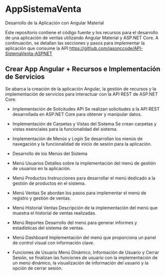 # AppSistemaVenta
Desarrollo de la Aplicación con Angular Material

Este repositorio contiene el código fuente y los recursos para el desarrollo de una aplicación de ventas utilizando Angular Material y ASP.NET Core. A continuación, se detallan las secciones y pasos para implementar la aplicación que consume la API https://github.com/jasonccode/API-SistemaVenta-ASPNET


## Crear App Angular + Recursos e Implementación de Servicios
Se abarca la creación de la aplicación Angular, la gestión de recursos y la implementación de servicios para interactuar con la API REST de ASP.NET Core.

- Implementación de Solicitudes API
Se realizan solicitudes a la API REST desarrollada en ASP.NET Core para obtener y manipular datos.

- Implementación de Carpetas y Vistas del Sistema
Se crean carpetas y vistas esenciales para la funcionalidad del sistema.

- Implementación de Menús y Login
Se desarrollan los menús de navegación y la funcionalidad de inicio de sesión para la aplicación.

- Desarrollo de los Menús del Sistema

- Menú Usuarios
Detalles sobre la implementación del menú de gestión de usuarios en la aplicación.

- Menú Productos
Instrucciones para desarrollar el menú dedicado a la gestión de productos en el sistema.

- Menú Ventas
Se abordan los pasos para implementar el menú de registro y gestión de ventas.

- Menú Historial Ventas
Descripción de la implementación del menú que muestra el historial de ventas realizadas.

- Menú Reportes
Desarrollo del menú para generar informes y estadísticas del sistema de ventas.

- Menú Dashboard
Implementación del menú que proporciona un panel de control visual con información clave.

- Funciones de Usuario
Menú Dinámico, Información de Usuario y Cerrar Sesión, se finalizan las funciones de usuario con la implementación de un menú dinámico, la visualización de información del usuario y la opción de cerrar sesión.
